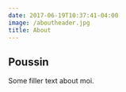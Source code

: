 ```yaml
---
date: 2017-06-19T10:37:41-04:00
image: /aboutheader.jpg
title: About
---
```


## Poussin
Some filler text about moi.
